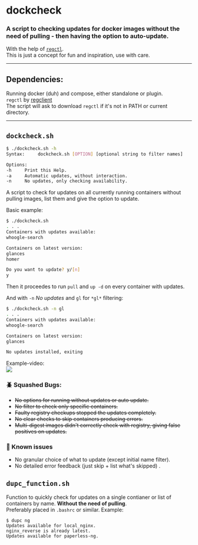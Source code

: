 # dockcheck
### A script to checking updates for docker images **without the need of pulling** - then having the option to auto-update.

With the help of [`regctl`](https://github.com/regclient/regclient).   
This is just a concept for fun and inspiration, use with care.
___

## Dependencies:
Running docker (duh) and compose, either standalone or plugin.   
`regctl` by [regclient](https://github.com/regclient/regclient)  
The script will ask to download `regctl` if it's not in PATH or current directory.
___
## `dockcheck.sh`
```bash
$ ./dockcheck.sh -h
Syntax:     dockcheck.sh [OPTION] [optional string to filter names]

Options:
-h     Print this Help.
-a     Automatic updates, without interaction.
-n     No updates, only checking availability.
```
A script to check for updates on all currently running containers without pulling images, list them and give the option to update.   

Basic example:
```bash
$ ./dockcheck.sh
. . .
Containers with updates available:
whoogle-search

Containers on latest version:
glances
homer

Do you want to update? y/[n]
y
```
Then it proceedes to run `pull` and `up -d` on every container with updates.   



And with `-n` *No updates* and `gl` for `*gl*` filtering:
```bash
$ ./dockcheck.sh -n gl
. . .
Containers with updates available:
whoogle-search

Containers on latest version:
glances

No updates installed, exiting
```

Example-video:   
![](https://github.com/mag37/dockcheck/blob/main/example_run.gif)


### :beetle: Squashed Bugs:
- ~~No options for running without updates or auto update.~~
- ~~No filter to check only specific containers.~~
- ~~Faulty registry checkups stopped the updates completely.~~
- ~~No clear checks to skip containers producing errors.~~
- ~~Multi-digest images didn't correctly check with registry, giving false positives on updates.~~

### :hammer: Known issues
- No granular choice of what to update (except initial name filter).
- No detailed error feedback (just skip + list what's skipped) .

## `dupc_function.sh`
Function to quickly check for updates on a single contianer or list of containers by name. **Without the need of pulling**.  
Preferably placed in `.bashrc` or similar.
Example:
```
$ dupc ng
Updates available for local_nginx.
nginx_reverse is already latest.
Updates available for paperless-ng.
```
